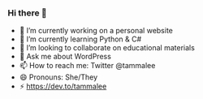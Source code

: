### Hi there 👋

<!--
**tammalee/tammalee** is a ✨ _special_ ✨ repository because its `README.md` (this file) appears on your GitHub profile.

Here are some ideas to get you started:
-->
- 🔭 I’m currently working on a personal website
- 🌱 I’m currently learning Python & C#
- 👯 I’m looking to collaborate on educational materials
- 💬 Ask me about WordPress
- 📫 How to reach me: Twitter @tammalee
- 😄 Pronouns: She/They
- ⚡ https://dev.to/tammalee

